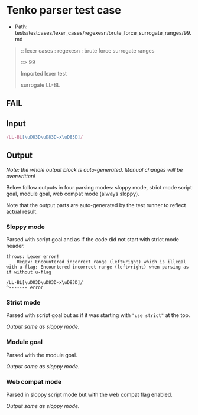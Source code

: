 # Tenko parser test case

- Path: tests/testcases/lexer_cases/regexesn/brute_force_surrogate_ranges/99.md

> :: lexer cases : regexesn : brute force surrogate ranges
>
> ::> 99
>
> Imported lexer test
>
> surrogate LL-BL

## FAIL

## Input

`````js
/LL-BL[\uD83D\uD83D-x\uD83D]/
`````

## Output

_Note: the whole output block is auto-generated. Manual changes will be overwritten!_

Below follow outputs in four parsing modes: sloppy mode, strict mode script goal, module goal, web compat mode (always sloppy).

Note that the output parts are auto-generated by the test runner to reflect actual result.

### Sloppy mode

Parsed with script goal and as if the code did not start with strict mode header.

`````
throws: Lexer error!
    Regex: Encountered incorrect range (left>right) which is illegal with u-flag; Encountered incorrect range (left>right) when parsing as if without u-flag

/LL-BL[\uD83D\uD83D-x\uD83D]/
^------- error
`````

### Strict mode

Parsed with script goal but as if it was starting with `"use strict"` at the top.

_Output same as sloppy mode._

### Module goal

Parsed with the module goal.

_Output same as sloppy mode._

### Web compat mode

Parsed in sloppy script mode but with the web compat flag enabled.

_Output same as sloppy mode._
